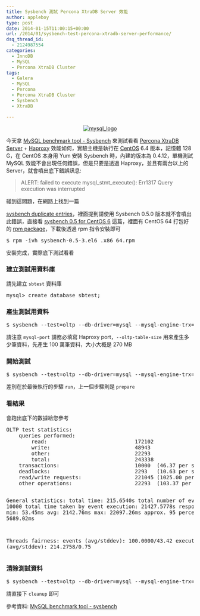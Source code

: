 ```yaml
---
title: Sysbench 測試 Percona XtraDB Server 效能
author: appleboy
type: post
date: 2014-01-15T11:00:15+00:00
url: /2014/01/sysbench-test-percona-xtradb-server-performance/
dsq_thread_id:
  - 2124987554
categories:
  - InnoDB
  - MySQL
  - Percona XtraDB Cluster
tags:
  - Galera
  - MySQL
  - Percona
  - Percona XtraDB Cluster
  - Sysbench
  - XtraDB

---
```

<div style="margin:0 auto; text-align:center">
  <a href="https://www.flickr.com/photos/appleboy/8171305355/" title="mysql_logo by appleboy46, on Flickr"><img src="https://i1.wp.com/farm9.staticflickr.com/8488/8171305355_7fb578fdc9.jpg?w=300&#038;ssl=1" alt="mysql_logo" data-recalc-dims="1" /></a>
</div>

今天拿 [MySQL benchmark tool - Sysbench][1] 來測試看看 [Percona XtraDB Server][2] + [Haproxy][3] 效能如何，實驗主機是執行在 [CentOS][4] 6.4 版本，記憶體 128 G，在 CentOS 本身用 Yum 安裝 Sysbench 時，內建的版本為 0.4.12，單機測試 MySQL 效能不會出現任何錯誤，但是只要是透過 Haproxy，並且有兩台以上的 Server，就會噴出底下錯誤訊息:

> ALERT: failed to execute mysql\_stmt\_execute(): Err1317 Query execution was interrupted
<!--more--> 碰到這問題，在網路上找到一篇 

[sysbench duplicate entries][5]，裡面提到請使用 Sysbench 0.5.0 版本就不會噴出此錯誤，直接看 [sysbench 0.5 for CentOS 6][6] 這篇，裡面有 CentOS 64 打包好的 [rpm package][7]，下載後透過 rpm 指令安裝即可

<div>
  <pre class="brush: bash; title: ; notranslate" title="">$ rpm -ivh sysbench-0.5-3.el6_.x86_64.rpm</pre>
</div>

安裝完成，實際底下測試看看

### 建立測試用資料庫

請先建立 `sbtest` 資料庫

<div>
  <pre class="brush: bash; title: ; notranslate" title="">mysql> create database sbtest;</pre>
</div>

### 產生測試用資料

<div>
  <pre class="brush: bash; title: ; notranslate" title="">$ sysbench --test=oltp --db-driver=mysql --mysql-engine-trx=yes --mysql-table-engine=innodb --mysql-host=127.0.0.1 --mysql-port=3307 --mysql-user=xxxx --mysql-password=xxxxx --oltp-auto-inc=off --test=/usr/share/doc/sysbench/tests/db/oltp.lua --oltp-table-size=1000000 prepare</pre>
</div>

請注意 `mysql-port` 請務必填寫 Haproxy port，`--oltp-table-size` 用來產生多少筆資料，先產生 100 萬筆資料，大小大概是 270 MB

### 開始測試

<div>
  <pre class="brush: bash; title: ; notranslate" title="">$ sysbench --test=oltp --db-driver=mysql --mysql-engine-trx=yes --mysql-table-engine=innodb --mysql-host=127.0.0.1 --mysql-port=3307 --mysql-user=xxxx --mysql-password=xxxxx --oltp-auto-inc=off --test=/usr/share/doc/sysbench/tests/db/oltp.lua --oltp-table-size=100000 --num-threads=100 run</pre>
</div>

差別在於最後執行的步驟 `run`，上一個步驟則是 `prepare`

### 看結果

會跑出底下的數據給您參考

<div>
  <pre class="brush: bash; title: ; notranslate" title="">OLTP test statistics:
    queries performed:
        read:                            172102
        write:                           48943
        other:                           22293
        total:                           243338
    transactions:                        10000  (46.37 per sec.)
    deadlocks:                           2293   (10.63 per sec.)
    read/write requests:                 221045 (1025.00 per sec.)
    other operations:                    22293  (103.37 per sec.)

General statistics:
    total time:                          215.6540s
    total number of events:              10000
    total time taken by event execution: 21427.5778s
    response time:
         min:                                 53.45ms
         avg:                               2142.76ms
         max:                              22097.26ms
         approx.  95 percentile:            5689.02ms

Threads fairness:
    events (avg/stddev):           100.0000/43.42
    execution time (avg/stddev):   214.2758/0.75</pre>
</div>

### 清除測試資料

<div>
  <pre class="brush: bash; title: ; notranslate" title="">$ sysbench --test=oltp --db-driver=mysql --mysql-engine-trx=yes --mysql-table-engine=innodb --mysql-host=127.0.0.1 --mysql-port=3307 --mysql-user=xxx --mysql-password=xxx --oltp-auto-inc=off --test=/usr/share/doc/sysbench/tests/db/oltp.lua --oltp-table-size=1000000 cleanup</pre>
</div>

請直接下 `cleanup` 即可

參考資料: [MySQL benchmark tool - sysbench][8]

 [1]: https://launchpad.net/sysbench
 [2]: http://www.percona.com/software/percona-server
 [3]: http://haproxy.1wt.eu/
 [4]: http://www.centos.org/
 [5]: http://www.percona.com/forums/questions-discussions/percona-xtradb-cluster/9405-sysbench-duplicate-entries
 [6]: http://www.lefred.be/node/154
 [7]: http://en.wikipedia.org/wiki/RPM_Package_Manager
 [8]: http://blog.xuite.net/misgarlic/weblogic/56170203-MySQL+benchmark+tool+-+sysbench